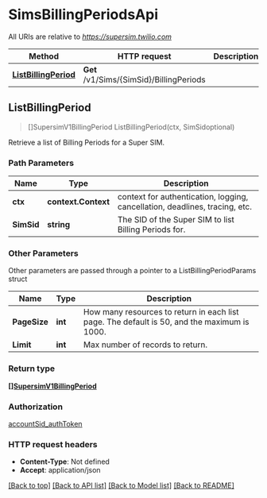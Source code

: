 # SimsBillingPeriodsApi

All URIs are relative to *https://supersim.twilio.com*

Method | HTTP request | Description
------------- | ------------- | -------------
[**ListBillingPeriod**](SimsBillingPeriodsApi.md#ListBillingPeriod) | **Get** /v1/Sims/{SimSid}/BillingPeriods | 



## ListBillingPeriod

> []SupersimV1BillingPeriod ListBillingPeriod(ctx, SimSidoptional)



Retrieve a list of Billing Periods for a Super SIM.

### Path Parameters


Name | Type | Description
------------- | ------------- | -------------
**ctx** | **context.Context** | context for authentication, logging, cancellation, deadlines, tracing, etc.
**SimSid** | **string** | The SID of the Super SIM to list Billing Periods for.

### Other Parameters

Other parameters are passed through a pointer to a ListBillingPeriodParams struct


Name | Type | Description
------------- | ------------- | -------------
**PageSize** | **int** | How many resources to return in each list page. The default is 50, and the maximum is 1000.
**Limit** | **int** | Max number of records to return.

### Return type

[**[]SupersimV1BillingPeriod**](SupersimV1BillingPeriod.md)

### Authorization

[accountSid_authToken](../README.md#accountSid_authToken)

### HTTP request headers

- **Content-Type**: Not defined
- **Accept**: application/json

[[Back to top]](#) [[Back to API list]](../README.md#documentation-for-api-endpoints)
[[Back to Model list]](../README.md#documentation-for-models)
[[Back to README]](../README.md)

